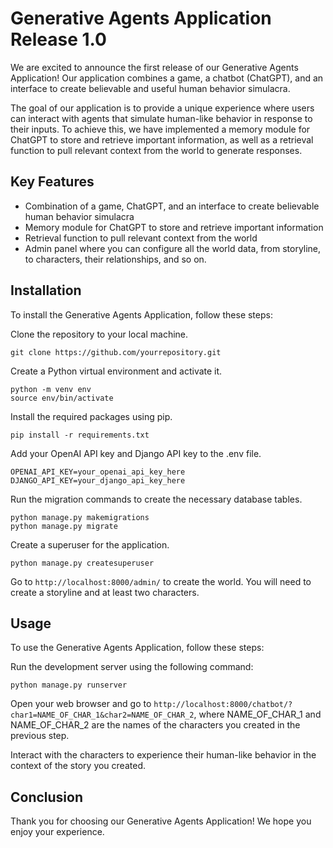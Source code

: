 # Generative Agents Application Release 1.0

We are excited to announce the first release of our Generative Agents Application! Our application combines a game, a chatbot (ChatGPT), and an interface to create believable and useful human behavior simulacra.

The goal of our application is to provide a unique experience where users can interact with agents that simulate human-like behavior in response to their inputs. To achieve this, we have implemented a memory module for ChatGPT to store and retrieve important information, as well as a retrieval function to pull relevant context from the world to generate responses.

## Key Features

- Combination of a game, ChatGPT, and an interface to create believable human behavior simulacra
- Memory module for ChatGPT to store and retrieve important information
- Retrieval function to pull relevant context from the world
- Admin panel where you can configure all the world data, from storyline, to characters, their relationships, and so on.

## Installation

To install the Generative Agents Application, follow these steps:

Clone the repository to your local machine.
```
git clone https://github.com/yourrepository.git
```

Create a Python virtual environment and activate it.
```
python -m venv env
source env/bin/activate
```
Install the required packages using pip.
```
pip install -r requirements.txt
```

Add your OpenAI API key and Django API key to the .env file.

```
OPENAI_API_KEY=your_openai_api_key_here
DJANGO_API_KEY=your_django_api_key_here
```

Run the migration commands to create the necessary database tables.

```
python manage.py makemigrations
python manage.py migrate
```

Create a superuser for the application.

```
python manage.py createsuperuser
```

Go to `http://localhost:8000/admin/` to create the world. You will need to create a storyline and at least two characters.


## Usage

To use the Generative Agents Application, follow these steps:

Run the development server using the following command:

```
python manage.py runserver
```

Open your web browser and go to `http://localhost:8000/chatbot/?char1=NAME_OF_CHAR_1&char2=NAME_OF_CHAR_2`, where NAME_OF_CHAR_1 and NAME_OF_CHAR_2 are the names of the characters you created in the previous step.

Interact with the characters to experience their human-like behavior in the context of the story you created.

## Conclusion

Thank you for choosing our Generative Agents Application! We hope you enjoy your experience.
